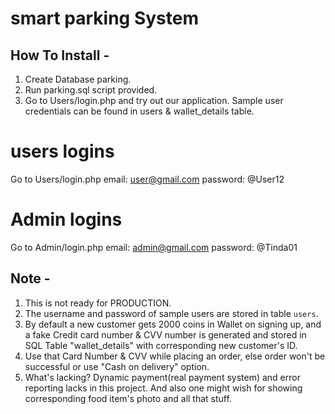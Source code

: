 # smart parking System




How To Install -
---------

1. Create Database parking.
2. Run parking.sql script provided.
3. Go to Users/login.php and try out our application. Sample user credentials can be found in users & wallet_details table.

# users logins
Go to Users/login.php
email: user@gmail.com
password: @User12

# Admin logins
Go to Admin/login.php 
email: admin@gmail.com
password: @Tinda01


Note -
---------
1. This is not ready for PRODUCTION.
2. The username and password of sample users are stored in table `users`.
3. By default a new customer gets 2000 coins in Wallet on signing up, and a fake Credit card number & CVV number is generated and stored in SQL Table "wallet_details" with corresponding new customer's ID.
4. Use that Card Number & CVV while placing an order, else order won't be successful or use "Cash on delivery" option.
5. What's lacking? Dynamic payment(real payment system) and error reporting lacks in this project. And also one might wish for showing corresponding food item's photo and all that stuff.
